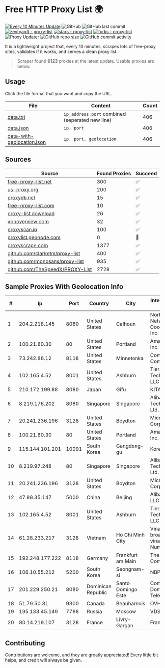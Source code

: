 
# Free HTTP Proxy List 🌍

[![Every 10 Minutes Update](https://github.com/mertguvencli/http-proxy-list/actions/workflows/main.yml/badge.svg?branch=main)](https://github.com/mertguvencli/http-proxy-list/actions/workflows/main.yml)
![GitHub](https://img.shields.io/github/license/mertguvencli/http-proxy-list)
![GitHub last commit](https://img.shields.io/github/last-commit/mertguvencli/http-proxy-list)
[![zevtyardt - proxy-list](https://img.shields.io/static/v1?label=zevtyardt&message=proxy-list&color=blue&logo=github)](https://github.com/zevtyardt/proxy-list "Go to GitHub repo")
[![stars - proxy-list](https://img.shields.io/github/stars/zevtyardt/proxy-list?style=social)](https://github.com/zevtyardt/proxy-list)
[![forks - proxy-list](https://img.shields.io/github/forks/zevtyardt/proxy-list?style=social)](https://github.com/zevtyardt/proxy-list)
[![Proxy Updater](https://github.com/zevtyardt/proxy-list/workflows/Proxy%20Updater/badge.svg)](https://github.com/zevtyardt/proxy-list/actions?query=workflow:"Proxy+Updater")
![GitHub repo size](https://img.shields.io/github/repo-size/zevtyardt/proxy-list)
[![GitHub commit activity](https://img.shields.io/github/commit-activity/m/zevtyardt/proxy-list?logo=commits)](https://github.com/zevtyardt/proxy-list/commits/main)

It is a lightweight project that, every 10 minutes, scrapes lots of free-proxy sites, validates if it works, and serves a clean proxy list.

> Scraper found **6123** proxies at the latest update. Usable proxies are below.

## Usage

Click the file format that you want and copy the URL.

|File|Content|Count|
|----|-------|-----|
|[data.txt](https://raw.githubusercontent.com/mertguvencli/http-proxy-list/main/proxy-list/data.txt)|`ip_address:port` combined (seperated new line)|406|
|[data.json](https://raw.githubusercontent.com/mertguvencli/http-proxy-list/main/proxy-list/data.json)|`ip, port`|406|
|[data-with-geolocation.json](https://raw.githubusercontent.com/mertguvencli/http-proxy-list/main/proxy-list/data-with-geolocation.json)|`ip, port, geolocation`|406|

## Sources

|Source|Found Proxies|Succeed|
|------|-------------|-------|
|[free-proxy-list.net](https://free-proxy-list.net)|300|✅|
|[us-proxy.org](https://www.us-proxy.org)|200|✅|
|[proxydb.net](http://proxydb.net)|15|✅|
|[free-proxy-list.com](https://free-proxy-list.com/?page=&port=&type%5B%5D=http&type%5B%5D=https&up_time=0&search=Search)|10|✅|
|[proxy-list.download](https://www.proxy-list.download/HTTP)|26|✅|
|[vpnoverview.com](https://vpnoverview.com/privacy/anonymous-browsing/free-proxy-servers)|32|✅|
|[proxyscan.io](https://www.proxyscan.io)|100|✅|
|[proxylist.geonode.com](https://proxylist.geonode.com/api/proxy-list?limit=300&page=1&sort_by=lastChecked&sort_type=desc&protocols=http,https)|0|🚫|
|[proxyscrape.com](https://api.proxyscrape.com/v2/?request=displayproxies&protocol=http&timeout=10000&country=all&ssl=all&anonymity=all)|1377|✅|
|[github.com/clarketm/proxy-list](https://raw.githubusercontent.com/clarketm/proxy-list/master/proxy-list-raw.txt)|400|✅|
|[github.com/monosans/proxy-list](https://raw.githubusercontent.com/monosans/proxy-list/main/proxies/http.txt)|935|✅|
|[github.com/TheSpeedX/PROXY-List](https://raw.githubusercontent.com/TheSpeedX/PROXY-List/master/http.txt)|2728|✅|


## Sample Proxies With Geolocation Info

|#|Ip|Port|Country|City|Internet Service Provider|
|-|--|----|-------|----|-------------------------|
|1|204.2.218.145|8080|United States|Calhoun|North Georgia Network Cooperative, Inc.|
|2|100.21.80.30|80|United States|Portland|Amazon.com, Inc.|
|3|73.242.86.12|8118|United States|Minnetonka|Comcast Cable Communications|
|4|102.165.4.52|8001|United States|Ashburn|Tier.Net Technologies LLC|
|5|210.172.199.88|8080|Japan|Gifu|KITAGATA|
|6|8.219.176.202|8080|Singapore|Singapore|Alibaba (US) Technology Co., Ltd.|
|7|20.241.236.196|3128|United States|Boydton|Microsoft Corporation|
|8|100.21.80.30|80|United States|Portland|Amazon.com, Inc.|
|9|115.144.101.201|10001|South Korea|Gangdong-gu|Korea Telecom|
|10|8.219.97.248|80|Singapore|Singapore|Alibaba (US) Technology Co., Ltd.|
|11|20.241.236.196|3128|United States|Boydton|Microsoft Corporation|
|12|47.89.35.147|5000|China|Beijing|Alibaba.com LLC|
|13|102.165.4.52|8001|United States|Ashburn|Tier.Net Technologies LLC|
|14|61.28.233.217|3128|Vietnam|Ho Chi Minh City|Vinadata broadcast via vinagame AS Number|
|15|192.248.177.222|8118|Germany|Frankfurt am Main|The Constant Company|
|16|106.10.55.212|5200|South Korea|Seongnam-si|NBP|
|17|201.229.250.21|8080|Dominican Republic|Santo Domingo Este|Compañía Dominicana de Teléfonos S. A.|
|18|51.79.50.31|9300|Canada|Beauharnois|OVH SAS|
|19|195.133.45.149|7788|Russia|Moscow|VDS|
|20|80.14.219.107|3128|France|Livry-Gargan|France Telecom|



## Contributing

Contributions are welcome, and they are greatly appreciated! Every
little bit helps, and credit will always be given.

